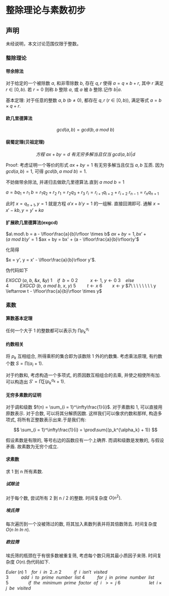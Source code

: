 # 整除理论与素数初步

## 声明
未经说明，本文讨论范围仅限于整数。

### 整除理论

#### 带余除法

对于给定的一个被除数 $a$, 和非零除数 $b$, 存在 $q, r$ 使得 $a = q \times b + r$, 其中 $r$ 满足 $r \in [0, b)$. 若 $r = 0$ 则称 $b$ 整除 $a$, 或 $a$ 被 $b$ 整除.记作 $b | a$.

基本定理: 对于任意的整数 $a, b\ (b \not = 0)$, 都存在 $q, r\ (r \in [0, b))$, 满足等式 $a = b \times q + r$.

#### 欧几里德算法

$$
gcd(a, b) = gcd(b, a\ mod\ b) 
$$ 

#### 裴蜀定理(贝祖定理)

$$
方程\ ax + by = d\ 有无穷多解当且仅当\ gcd(a, b) | d
$$

Proof: 考虑证明一个等价的形式 $ax + by = 1$ 有无穷多解当且仅当 $a, b$ 互质. 因为 $gcd(a, b) = 1$, 可得 $gcd(b, a\ mod\ b) = 1$.

不妨做带余除法, 并递归去做欧几里德算法.直到 $a\ mod\ b = 1$

$a = bq_1 + r_1$
$b = r_1q_2 + r_2$
$r_1 = r_2q_3 + r_3$
$r_{i} = r_{i + 1}q_{i + 2} + r_{i + 2}$
$r_{n - 1} = r_{n}q_{n + 1}$

此时 $x = q_{n +1}, y = 1$ 就是方程 $a'x + b'y = 1$ 的一组解. 直接回溯即可.
通解 $x = x' - kb, y = y' + ka$

#### 扩展欧几里德算法(exgcd)

$a\ mod\ b = a - \lfloor\frac{a}{b}\rfloor \times b$
$ax + by = 1, bx' + (a\ mod\ b)y' = 1$
$ax + by = bx' + (a - \lfloor\frac{a}{b}\rfloor)y'$

化简得

$x = y', y = x' - \lfloor\frac{a}{b}\rfloor y'$.

伪代码如下

$EXGCD\ (a,\ b,\ \&x,\ \&y)$
$1\ \ \ \ if\ \ b = 0$
$2\ \ \ \ \ \ \ \ \ \ x \leftarrow 1,\ y \leftarrow 0$
$3\ \ \ \ else$
$4\ \ \ \ \ \ \ \ \ EXGCD\ (b,\ a\ mod\ b,\ x,\ y)$
$5\ \ \ \ \ \ \ \ \  t \leftarrow x$
$6\ \ \ \ \ \ \ \ x \leftarrow y$
$7\ \ \ \ \ \ \ \ y \leftarrow t - \lfloor\frac{a}{b}\rfloor \times y$

### 素数

#### 算数基本定理

任何一个大于 $1$ 的整数都可以表示为 $\prod{p_k^{\alpha_i}}$

#### 约数相关

将 $p_k$ 互相组合, 所得乘积的集合即为该数除 $1$ 外的约数集. 考虑乘法原理, 有约数个数 $S = \prod(\alpha_i + 1)$.

对于约数和, 考虑构造一个多项式, 的质因数互相组合的去乘, 并使之相使所有加. 可以构造出 $S' = \prod\sum{(p_k^{\alpha_k} + 1)}$.

#### 无穷多素数的证明

对于调和级数 $f(n) = \sum_{i = 1}^\infty\frac{1}{i}$. 对于素数和 1, 可以直接用原数表示. 对于合数, 可以将其分解质因数. 这样我们可以像求约数和那样, 构造多项式, 将所有正整数表示出来.于是我们有:

$$
\sum_{i = 1}^\infty\frac{1}{i} = \prod\sum{(p_k^{\alpha_k} + 1)}
$$

假设素数是有限的, 等号右边的函数应有一个上确界. 而调和级数是发散的, 与假设矛盾. 故素数为无穷个成立.

#### 求素数

求 1 到 n 所有素数.

##### 试除法

对于每个数, 尝试所有 2 到 n / 2 的整数. 时间复杂度 $O(n^2)$.

##### 埃氏筛

每次遍历到一个没被筛过的数, 将其加入素数列表并将其倍数筛去. 时间复杂度 $O(n\ ln\ ln\ n)$.

##### 欧拉筛

埃氏筛的瓶颈在于有很多数被重复筛, 考虑每个数只用其最小质因子来筛. 时间复杂度 $O(n)$.伪代码如下.

$Euler\ (n)$
$1\ \ \ \ for\ \ i\ \ in\ \ 2..n$
$2\ \ \ \ \ \ \ \ \ \ if\ \ i\ \ isn't\ \ visited$
$3\ \ \ \ \ \ \ \ \ \ add\ \ i\ \ to\ \ prime\ \ number\ \ list$
$4\ \ \ \ \ \ \ \ \ \ for\ \ j\ \ in\ \ prime\ \ number\ \ list$
$5\ \ \ \ \ \ \ \ \ \ \ \ \ \ \ \ if\ \ the\ \ minimum\ \ prime\ \ factor\ \ of\ \ i\ \ >=\ \ j$
$6\ \ \ \ \ \ \ \ \ \ \ \ \ \ \ \ \ \ \ \ \ \ \ let\ \ i \times j\ \ be\ \ visited$






